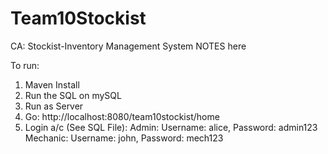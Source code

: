 # Team10Stockist
CA: Stockist-Inventory Management System
NOTES here

To run:
1. Maven Install
2. Run the SQL on mySQL
3. Run as Server
4. Go: http://localhost:8080/team10stockist/home
5. Login a/c (See SQL File):
Admin: Username: alice, Password: admin123
Mechanic: Username: john, Password: mech123

